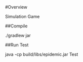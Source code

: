 #Overview

Simulation Game

##Compile

./gradlew jar

##Run Test

java -cp build/libs/epidemic.jar Test
